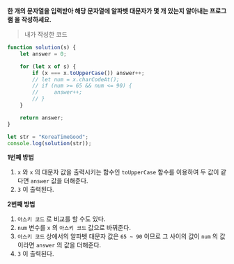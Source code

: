 **한 개의 문자열을 입력받아 해당 문자열에 알파벳 대문자가 몇 개 있는지 알아내는 프로그램 을 작성하세요.**

> 내가 작성한 코드

```javascript
function solution(s) {
    let answer = 0;

    for (let x of s) {
        if (x === x.toUpperCase()) answer++;
        // let num = x.charCodeAt();
        // if (num >= 65 && num <= 90) {
        //     answer++;
        // }
    }

    return answer;
}

let str = "KoreaTimeGood";
console.log(solution(str));
```

**1번째 방법**

1. `x` 와 `x` 의 대문자 값을 출력시키는 함수인 `toUpperCase` 함수를 이용하여 두 값이 같다면 `answer` 값을 더해준다.
2. `3` 이 출력된다.

**2번째 방법**
1. `아스키 코드` 로 비교를 할 수도 있다.
2. `num` 변수를 `x` 의 `아스키 코드` 값으로 바꿔준다.
3. `아스키 코드` 상에서의 알파벳 대문자 값은 `65 ~ 90` 이므로 그 사이의 값이 `num` 의 값이라면 `answer` 의 값을 더해준다.
4. `3` 이 출력된다.